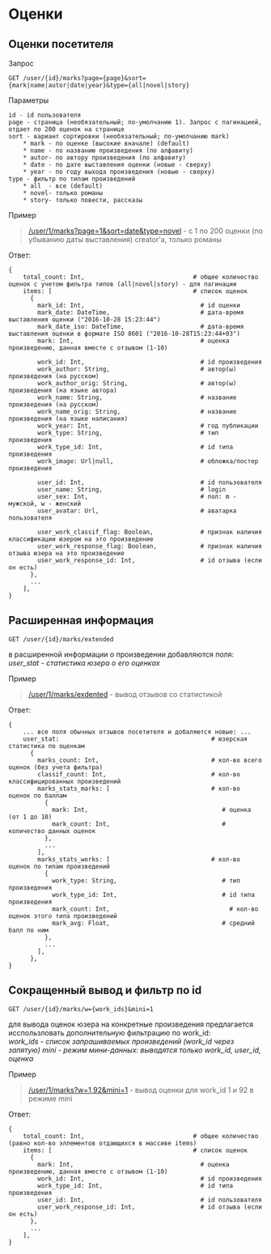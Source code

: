 
# Оценки

## Оценки посетителя

Запрос
```
GET /user/{id}/marks?page={page}&sort={mark|name|autor|date|year}&type={all|novel|story}
```

Параметры
```
id - id пользователя
page - страница (необязательный; по-умолчанию 1). Запрос с пагинацией, отдает по 200 оценок на странице
sort - вариант сортировки (необязательный; по-умолчанию mark)
    * mark - по оценке (высокие вначале) (default)
    * name - по названию произведения (по алфавиту)
    * autor- по автору произведения (по алфавиту)
    * date - по дате выставления оценки (новые - сверху)
    * year - по году выхода произведения (новые - сверху)
type - фильтр по типам произведений
    * all  - все (default)
    * novel- только романы
    * story- только повести, рассказы
```

Пример
> [/user/1/marks?page=1&sort=date&type=novel](https://api.fantlab.ru/user/1/marks?page=2&sort=date&type=novel) - с 1 по 200 оценки (по убыванию даты выставления) creator'а, только романы

Ответ:
```
{
    total_count: Int,                              # общее количество оценок с учетом фильтра типов (all|novel|story) - для пагинации
    items: [                                       # список оценок
      {
        mark_id: Int,                                # id оценки
        mark_date: DateTime,                         # дата-время выставления оценки ("2016-10-28 15:23:44")
        mark_date_iso: DateTime,                     # дата-время выставления оценки в формате ISO 8601 ("2016-10-28T15:23:44+03")
        mark: Int,                                   # оценка произведению, данная вместе с отзывом (1-10)

        work_id: Int,                                # id произведения
        work_author: String,                         # автор(ы) произведения (на русском)
        work_author_orig: String,                    # автор(ы) произведения (на языке автора)
        work_name: String,                           # название произведения (на русском)
        work_name_orig: String,                      # название произведения (на языке написания)
        work_year: Int,                              # год публикации
        work_type: String,                           # тип произведения
        work_type_id: Int,                           # id типа произведения
        work_image: Url|null,                        # обложка/постер произведения

        user_id: Int,                                # id пользователя
        user_name: String,                           # login
        user_sex: Int,                               # пол: m - мужской, w - женский
        user_avatar: Url,                            # аватарка пользователя

        user_work_classif_flag: Boolean,             # признак наличия классификации юзером на это произведение
        user_work_response_flag: Boolean,            # признак наличия отзыва юзера на это произведение
        user_work_response_id: Int,                  # id отзыва (если он есть)
      },
      ...
    ],
}
```

## Расширенная информация
```
GET /user/{id}/marks/extended
```
в расширенной информации о произведении добавляются поля:  
*user_stat        - статистика юзера о его оценках*

Пример
> [/user/1/marks/exdented](https://api.fantlab.ru/user/1/marks/extended) - вывод отзывов со статистикой

Ответ:
```
{
    ... все поля обычных отзывов посетителя и добаляются новые: ...
    user_stat:                                          # юзерская статистика по оценкам
      {
        marks_count: Int,                               # кол-во всего оценок (без учета фильтра)
        classif_count: Int,                             # кол-во классифицированных произведений
        marks_stats_marks: [                            # кол-во оценок по баллам
          {
            mark: Int,                                     # оценка (от 1 до 10)
            mark_count: Int,                               # количество данных оценок
          },
          ...
        ], 
        marks_stats_works: [                            # кол-во оценок по типам произведений
          {
            work_type: String,                             # тип произведения
            work_type_id: Int,                             # id типа произведения
            mark_count: Int,                                 # кол-во оценок этого типа произведений
            mark_avg: Float,                               # средний балл по ним
          },
          ...
        ], 
      },
}
```


## Сокращенный вывод и фильтр по id
```
GET /user/{id}/marks/w={work_ids}&mini=1
```
для вывода оценок юзера на конкретные произведения предлагается исспользловать дополнительную фильтрацию по work_id:  
*work_ids - список запрашиваемых произведений (work_id через запятую)
mini - режим мини-данных: выводятся только work_id, user_id, оценка*

Пример
> [/user/1/marks?w=1,92&mini=1](https://api.fantlab.ru/user/1/marks?w=1,92&mini=1) - вывод оценки для work_id 1 и 92 в режиме mini

Ответ:
```
{
    total_count: Int,                              # общее количество (равно кол-во эллементов отдающихся в массиве items)
    items: [                                       # список оценок
      {
        mark: Int,                                   # оценка произведению, данная вместе с отзывом (1-10)
        work_id: Int,                                # id произведения
        work_type_id: Int,                           # id типа произведения
        user_id: Int,                                # id пользователя
        user_work_response_id: Int,                  # id отзыва (если он есть)
      },
      ...
    ],
}
```
